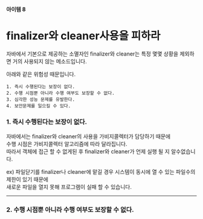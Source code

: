 
#### 아이템 8
# finalizer와 cleaner사용을 피하라

자바에서 기본으로 제공하는 소멸자인 finalizer와 cleaner는 특정 몇몇 상황을 제외하면 거의 사용되지 않는 메소드입니다.

아래와 같은 위험성 때문입니다.

    1. 즉시 수행된다는 보장이 없다.
    2. 수행 시점뿐 아니라 수행 여부도 보장할 수 없다.
    3. 심각한 성능 문제를 유발한다.
    4. 보안문제를 일으킬 수 있다.

### 1. 즉시 수행된다는 보장이 없다.

자바에서는 finalizer와 cleaner의 사용을 가비지콜렉터가 담당하기 때문에   
수행 시점은 가비지콜렉터 알고리즘에 따라 달라집니다.   
따라서 객체에 접근 할 수 없게된 후 finalizer와 cleaner가 언제 실행 될 지 알수없습니다.

ex) 파일닫기를 finalizer나 cleaner에 맡길 경우 시스템이 동시에 열 수 있는 파일수의 제한이 있기 때문에   
    새로운 파일을 열지 못해 프로그램이 실패 할 수 있습니다.

***
### 2. 수행 시점뿐 아니라 수행 여부도 보장할 수 없다.

